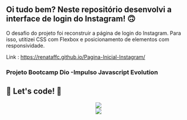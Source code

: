 ## Oi tudo bem? Neste repositório desenvolvi a interface de login do Instagram! 🙃

O  desafio do projeto foi reconstruir a página de login do Instagram.
Para isso, utitizei CSS com Flexbox e posicionamento de elementos com responsividade.

Link : https://renataffc.github.io/Pagina-Inicial-Instagram/

### Projeto  Bootcamp Dio -Impulso Javascript Evolution

## 🚀 Let's code! 🚀

<div align="center">
<img src="https://user-images.githubusercontent.com/97262523/180888527-4ece7146-fd5d-4590-927c-47a1791f8b90.png">
</div>
<div align="center">
<img src="https://user-images.githubusercontent.com/97262523/180888500-10785640-efcc-4fa8-8a3c-3905e2d0a87c.png">
</div>
